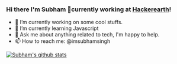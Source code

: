 ### Hi there I'm Subham 👋currently working at [Hackerearth](https://hackerearth.com/)!

- 🔭 I’m currently working on some cool stuffs.
- 🌱 I’m currently learning Javascript
- 💬 Ask me about anything related to tech, I'm happy to help.
- 📫 How to reach me: @imsubhamsingh

[![Subham's github stats](https://github-readme-stats.vercel.app/api?username=imsubhamsingh)](https://github.com/imsubhamsingh/github-readme-stats)
